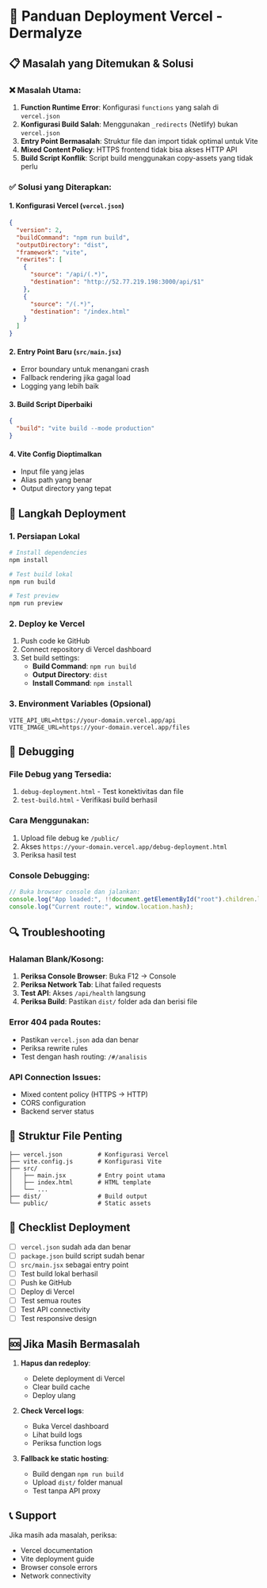 # 🚀 Panduan Deployment Vercel - Dermalyze

## 📋 Masalah yang Ditemukan & Solusi

### ❌ Masalah Utama:

1. **Function Runtime Error**: Konfigurasi `functions` yang salah di `vercel.json`
2. **Konfigurasi Build Salah**: Menggunakan `_redirects` (Netlify) bukan `vercel.json`
3. **Entry Point Bermasalah**: Struktur file dan import tidak optimal untuk Vite
4. **Mixed Content Policy**: HTTPS frontend tidak bisa akses HTTP API
5. **Build Script Konflik**: Script build menggunakan copy-assets yang tidak perlu

### ✅ Solusi yang Diterapkan:

#### 1. Konfigurasi Vercel (`vercel.json`)

```json
{
  "version": 2,
  "buildCommand": "npm run build",
  "outputDirectory": "dist",
  "framework": "vite",
  "rewrites": [
    {
      "source": "/api/(.*)",
      "destination": "http://52.77.219.198:3000/api/$1"
    },
    {
      "source": "/(.*)",
      "destination": "/index.html"
    }
  ]
}
```

#### 2. Entry Point Baru (`src/main.jsx`)

- Error boundary untuk menangani crash
- Fallback rendering jika gagal load
- Logging yang lebih baik

#### 3. Build Script Diperbaiki

```json
{
  "build": "vite build --mode production"
}
```

#### 4. Vite Config Dioptimalkan

- Input file yang jelas
- Alias path yang benar
- Output directory yang tepat

## 🔧 Langkah Deployment

### 1. Persiapan Lokal

```bash
# Install dependencies
npm install

# Test build lokal
npm run build

# Test preview
npm run preview
```

### 2. Deploy ke Vercel

1. Push code ke GitHub
2. Connect repository di Vercel dashboard
3. Set build settings:
   - **Build Command**: `npm run build`
   - **Output Directory**: `dist`
   - **Install Command**: `npm install`

### 3. Environment Variables (Opsional)

```
VITE_API_URL=https://your-domain.vercel.app/api
VITE_IMAGE_URL=https://your-domain.vercel.app/files
```

## 🐛 Debugging

### File Debug yang Tersedia:

1. `debug-deployment.html` - Test konektivitas dan file
2. `test-build.html` - Verifikasi build berhasil

### Cara Menggunakan:

1. Upload file debug ke `/public/`
2. Akses `https://your-domain.vercel.app/debug-deployment.html`
3. Periksa hasil test

### Console Debugging:

```javascript
// Buka browser console dan jalankan:
console.log("App loaded:", !!document.getElementById("root").children.length);
console.log("Current route:", window.location.hash);
```

## 🔍 Troubleshooting

### Halaman Blank/Kosong:

1. **Periksa Console Browser**: Buka F12 → Console
2. **Periksa Network Tab**: Lihat failed requests
3. **Test API**: Akses `/api/health` langsung
4. **Periksa Build**: Pastikan `dist/` folder ada dan berisi file

### Error 404 pada Routes:

- Pastikan `vercel.json` ada dan benar
- Periksa rewrite rules
- Test dengan hash routing: `/#/analisis`

### API Connection Issues:

- Mixed content policy (HTTPS → HTTP)
- CORS configuration
- Backend server status

## 📁 Struktur File Penting

```
├── vercel.json          # Konfigurasi Vercel
├── vite.config.js       # Konfigurasi Vite
├── src/
│   ├── main.jsx         # Entry point utama
│   ├── index.html       # HTML template
│   └── ...
├── dist/                # Build output
└── public/              # Static assets
```

## 🎯 Checklist Deployment

- [ ] `vercel.json` sudah ada dan benar
- [ ] `package.json` build script sudah benar
- [ ] `src/main.jsx` sebagai entry point
- [ ] Test build lokal berhasil
- [ ] Push ke GitHub
- [ ] Deploy di Vercel
- [ ] Test semua routes
- [ ] Test API connectivity
- [ ] Test responsive design

## 🆘 Jika Masih Bermasalah

1. **Hapus dan redeploy**:

   - Delete deployment di Vercel
   - Clear build cache
   - Deploy ulang

2. **Check Vercel logs**:

   - Buka Vercel dashboard
   - Lihat build logs
   - Periksa function logs

3. **Fallback ke static hosting**:
   - Build dengan `npm run build`
   - Upload `dist/` folder manual
   - Test tanpa API proxy

## 📞 Support

Jika masih ada masalah, periksa:

- Vercel documentation
- Vite deployment guide
- Browser console errors
- Network connectivity
